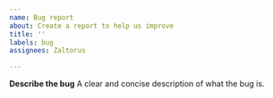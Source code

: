 ```yaml
---
name: Bug report
about: Create a report to help us improve
title: ''
labels: bug
assignees: Zaltorus

---
```


**Describe the bug**
A clear and concise description of what the bug is.


